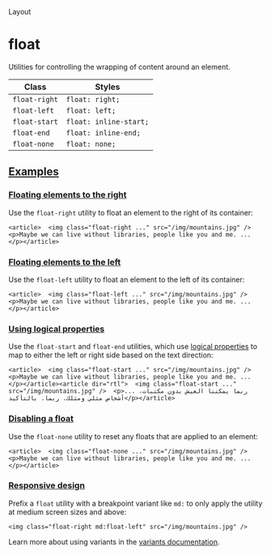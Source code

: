 Layout

# float

Utilities for controlling the wrapping of content around an element.

| Class         | Styles                 |
| ------------- | ---------------------- |
| `float-right` | `float: right;`        |
| `float-left`  | `float: left;`         |
| `float-start` | `float: inline-start;` |
| `float-end`   | `float: inline-end;`   |
| `float-none`  | `float: none;`         |

## [Examples](#examples)

### [Floating elements to the right](#floating-elements-to-the-right)

Use the `float-right` utility to float an element to the right of its container:

```
<article>  <img class="float-right ..." src="/img/mountains.jpg" />  <p>Maybe we can live without libraries, people like you and me. ...</p></article>
```

### [Floating elements to the left](#floating-elements-to-the-left)

Use the `float-left` utility to float an element to the left of its container:

```
<article>  <img class="float-left ..." src="/img/mountains.jpg" />  <p>Maybe we can live without libraries, people like you and me. ...</p></article>
```

### [Using logical properties](#using-logical-properties)

Use the `float-start` and `float-end` utilities, which use [logical properties](https://developer.mozilla.org/en-US/docs/Web/CSS/CSS_Logical_Properties/Basic_concepts) to map to either the left or right side based on the text direction:

```
<article>  <img class="float-start ..." src="/img/mountains.jpg" />  <p>Maybe we can live without libraries, people like you and me. ...</p></article><article dir="rtl">  <img class="float-start ..." src="/img/mountains.jpg" />  <p>... ربما يمكننا العيش بدون مكتبات، أشخاص مثلي ومثلك. ربما. بالتأكيد</p></article>
```

### [Disabling a float](#disabling-a-float)

Use the `float-none` utility to reset any floats that are applied to an element:

```
<article>  <img class="float-none ..." src="/img/mountains.jpg" />  <p>Maybe we can live without libraries, people like you and me. ...</p></article>
```

### [Responsive design](#responsive-design)

Prefix a `float` utility with a breakpoint variant like `md:` to only apply the utility at medium screen sizes and above:

```
<img class="float-right md:float-left" src="/img/mountains.jpg" />
```

Learn more about using variants in the [variants documentation](/docs/hover-focus-and-other-states).
